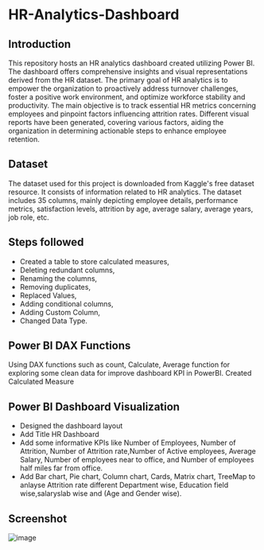 # HR-Analytics-Dashboard
## Introduction 

This repository hosts an HR analytics dashboard created utilizing Power BI. The dashboard offers comprehensive insights and visual representations derived from the HR dataset. The primary goal of HR analytics is to empower the organization to proactively address turnover challenges, foster a positive work environment, and optimize workforce stability and productivity.
The main objective is to track essential HR metrics concerning employees and pinpoint factors influencing attrition rates. Different visual reports have been generated, covering various factors, aiding the organization in determining actionable steps to enhance employee retention.

## Dataset

The dataset used for this project is downloaded from Kaggle's free dataset resource. It consists of information related to HR analytics. The dataset includes 35 columns, mainly depicting employee details, performance metrics, satisfaction levels, attrition by age, average salary, average years, job role, etc.

## Steps followed
- Created a table to store calculated measures,
- Deleting redundant columns,
- Renaming the columns,
- Removing duplicates,
- Replaced Values,
- Adding conditional columns,
- Adding Custom Column,
- Changed Data Type.

## Power BI DAX Functions
Using DAX functions such as count, Calculate, Average function for exploring some clean data for improve dashboard KPI in PowerBI.
Created Calculated Measure
## Power BI Dashboard Visualization
- Designed the dashboard layout
- Add Title HR Dashboard
- Add some informative KPIs like Number of Employees, Number of Attrition, Number of Attrition rate,Number of Active employees, Average Salary, Number of employees near to office, and Number of employees half miles far from office.
- Add Bar chart, Pie chart, Column chart, Cards, Matrix chart, TreeMap to anlayse Attrition rate different Department wise, Education field wise,salaryslab wise and (Age and Gender wise).

## Screenshot
![image](https://github.com/Eden-Eda/HR-Analytics-Dashboard/assets/143804244/49288973-2c29-4092-89a2-8eefce0bd0a5)
